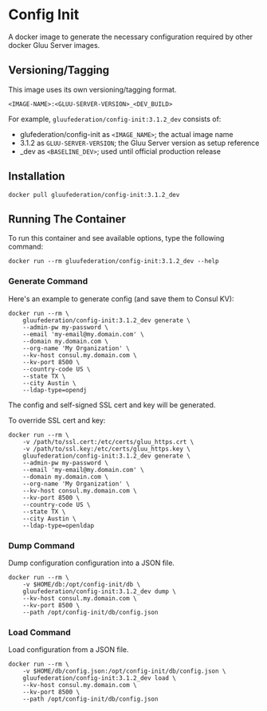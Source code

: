 # Config Init

A docker image to generate the necessary configuration required by other docker Gluu Server images.

## Versioning/Tagging

This image uses its own versioning/tagging format.

    <IMAGE-NAME>:<GLUU-SERVER-VERSION>_<DEV_BUILD>

For example, `gluufederation/config-init:3.1.2_dev` consists of:

- glufederation/config-init as `<IMAGE_NAME>`; the actual image name
- 3.1.2 as `GLUU-SERVER-VERSION`; the Gluu Server version as setup reference
- \_dev as `<BASELINE_DEV>`; used until official production release

## Installation

```
docker pull gluufederation/config-init:3.1.2_dev
```

## Running The Container

To run this container and see available options, type the following command:

```
docker run --rm gluufederation/config-init:3.1.2_dev --help
```

### Generate Command

Here's an example to generate config (and save them to Consul KV):

```
docker run --rm \
    gluufederation/config-init:3.1.2_dev generate \
    --admin-pw my-password \
    --email 'my-email@my.domain.com' \
    --domain my.domain.com \
    --org-name 'My Organization' \
    --kv-host consul.my.domain.com \
    --kv-port 8500 \
    --country-code US \
    --state TX \
    --city Austin \
    --ldap-type=opendj
```

The config and self-signed SSL cert and key will be generated.

To override SSL cert and key:

```
docker run --rm \
    -v /path/to/ssl.cert:/etc/certs/gluu_https.crt \
    -v /path/to/ssl.key:/etc/certs/gluu_https.key \
    gluufederation/config-init:3.1.2_dev generate \
    --admin-pw my-password \
    --email 'my-email@my.domain.com' \
    --domain my.domain.com \
    --org-name 'My Organization' \
    --kv-host consul.my.domain.com \
    --kv-port 8500 \
    --country-code US \
    --state TX \
    --city Austin \
    --ldap-type=openldap
```

### Dump Command

Dump configuration configuration into a JSON file.

```
docker run --rm \
    -v $HOME/db:/opt/config-init/db \
    gluufederation/config-init:3.1.2_dev dump \
    --kv-host consul.my.domain.com \
    --kv-port 8500 \
    --path /opt/config-init/db/config.json
```

### Load Command

Load configuration from a JSON file.

```
docker run --rm \
    -v $HOME/db/config.json:/opt/config-init/db/config.json \
    gluufederation/config-init:3.1.2_dev load \
    --kv-host consul.my.domain.com \
    --kv-port 8500 \
    --path /opt/config-init/db/config.json
```
